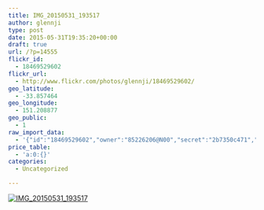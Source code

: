 ```yaml
---
title: IMG_20150531_193517
author: glennji
type: post
date: 2015-05-31T19:35:20+00:00
draft: true
url: /?p=14555
flickr_id:
  - 18469529602
flickr_url:
  - http://www.flickr.com/photos/glennji/18469529602/
geo_latitude:
  - -33.857464
geo_longitude:
  - 151.208877
geo_public:
  - 1
raw_import_data:
  - '{"id":"18469529602","owner":"85226206@N00","secret":"2b7350c471","server":"268","farm":1,"title":"IMG_20150531_193517","ispublic":0,"isfriend":0,"isfamily":0,"description":{"_content":""},"dateupload":"1433469363","lastupdate":"1433469370","datetaken":"2015-05-31 19:35:20","datetakengranularity":"0","datetakenunknown":"0","ownername":"glennji","tags":"","machine_tags":"","originalsecret":"2babcb4ce4","originalformat":"jpg","latitude":"-33.857464","longitude":"151.208877","accuracy":"16","context":0,"place_id":"uyU97kpTVLseY.4z4g","woeid":"26198434","geo_is_family":0,"geo_is_friend":0,"geo_is_contact":0,"geo_is_public":0,"media":"photo","media_status":"ready","url_o":"https://farm1.staticflickr.com/268/18469529602_2babcb4ce4_o.jpg","height_o":"4160","width_o":"3120"}'
price_table:
  - 'a:0:{}'
categories:
  - Uncategorized

---
```

<p class="flickr-image">
  <a href="http://www.flickr.com/photos/glennji/18469529602/" class="flickr-link"><img src="http://i2.wp.com/glennji.com/wp-content/uploads/2015/06/18469529602_2babcb4ce4_o.jpg?fit=1024%2C1024" width="" height="" alt="IMG_20150531_193517" class="keyring-img" /></a>
</p>
